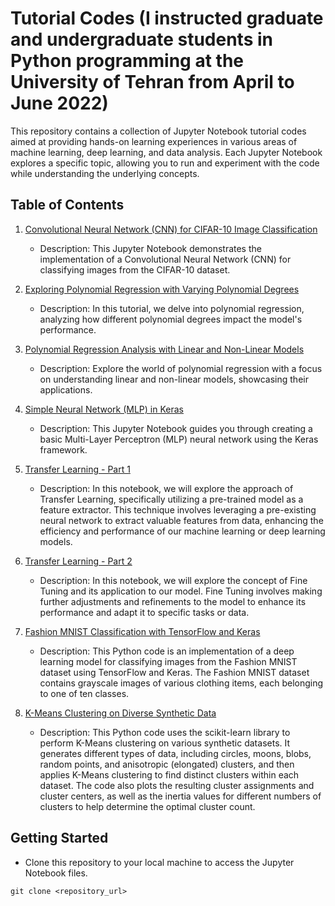 # Tutorial Codes (I instructed graduate and undergraduate students in Python programming at the University of Tehran from April to June 2022)

This repository contains a collection of Jupyter Notebook tutorial codes aimed at providing hands-on learning experiences in various areas of machine learning, deep learning, and data analysis. Each Jupyter Notebook explores a specific topic, allowing you to run and experiment with the code while understanding the underlying concepts.

## Table of Contents

1. [Convolutional Neural Network (CNN) for CIFAR-10 Image Classification](Convolutional_Neural_Network_(CNN)_for_CIFAR_10_Image_Classification.ipynb)
    - Description: This Jupyter Notebook demonstrates the implementation of a Convolutional Neural Network (CNN) for classifying images from the CIFAR-10 dataset.
   
2. [Exploring Polynomial Regression with Varying Polynomial Degrees](Exploring_Polynomial_Regression_with_Varying_Polynomial_Degrees.ipynb)
    - Description: In this tutorial, we delve into polynomial regression, analyzing how different polynomial degrees impact the model's performance.

3. [Polynomial Regression Analysis with Linear and Non-Linear Models](Polynomial_Regression_Analysis_with_Linear_and_Non_Linear_Models.ipynb)
    - Description: Explore the world of polynomial regression with a focus on understanding linear and non-linear models, showcasing their applications.

4. [Simple Neural Network (MLP) in Keras](Simple_neural_network(mlp)_in_keras.ipynb)
    - Description: This Jupyter Notebook guides you through creating a basic Multi-Layer Perceptron (MLP) neural network using the Keras framework.
5. [Transfer Learning - Part 1](Transfer_learning_part1.ipynb)
    - Description: In this notebook, we will explore the approach of Transfer Learning, specifically utilizing a pre-trained model as a feature extractor. This technique involves leveraging a pre-existing neural network to extract valuable features from data, enhancing the efficiency and performance of our machine learning or deep learning models.
6. [Transfer Learning - Part 2](Transfer_learning_part2_and_Fine_tuning.ipynb)
    - Description: In this notebook, we will explore the concept of Fine Tuning and its application to our model. Fine Tuning involves making further adjustments and refinements to the model to enhance its performance and adapt it to specific tasks or data.
7. [Fashion MNIST Classification with TensorFlow and Keras](Fashion-MNIST-Classification-with-TensorFlow-and-Keras.ipynb)
    - Description: This Python code is an implementation of a deep learning model for classifying images from the Fashion MNIST dataset using TensorFlow and Keras. The Fashion MNIST dataset contains grayscale images of various clothing items, each belonging to one of ten classes.
8. [K-Means Clustering on Diverse Synthetic Data](K-Means-Clustering-on-Diverse-Synthetic-Data.ipynb)
    - Description: This Python code uses the scikit-learn library to perform K-Means clustering on various synthetic datasets. It generates different types of data, including circles, moons, blobs, random points, and anisotropic (elongated) clusters, and then applies K-Means clustering to find distinct clusters within each dataset. The code also plots the resulting cluster assignments and cluster centers, as well as the inertia values for different numbers of clusters to help determine the optimal cluster count.

## Getting Started

- Clone this repository to your local machine to access the Jupyter Notebook files.

```shell
git clone <repository_url>
